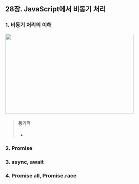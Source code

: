 ## 28장. JavaScript에서 비동기 처리

### 1. 비동기 처리의 이해
<img src="https://user-images.githubusercontent.com/53929446/111117603-14cfda00-85ab-11eb-80a7-9dd1aab17488.JPG" width="400px" height="250px"></img>

> #### 동기적
> - 
> 

### 2. Promise


### 3. async, await


### 4. Promise all, Promise.race










